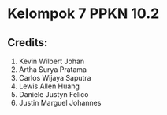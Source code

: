 # Kelompok 7 PPKN 10.2

## Credits:
1. Kevin Wilbert Johan
2. Artha Surya Pratama
3. Carlos Wijaya Saputra
4. Lewis Allen Huang
5. Daniele Justyn Felico
6. Justin Marguel Johannes
